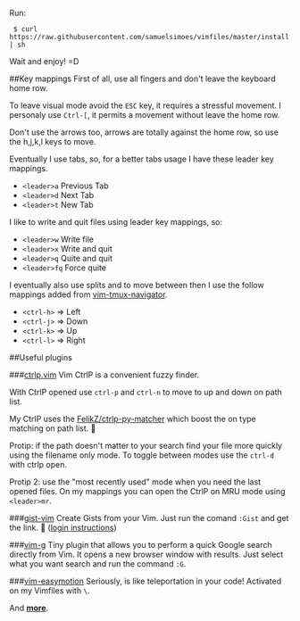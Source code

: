 Run:

```
 $ curl https://raw.githubusercontent.com/samuelsimoes/vimfiles/master/install.sh | sh
```
Wait and enjoy! =D

##Key mappings
First of all, use all fingers and don't leave the keyboard home row.

To leave visual mode avoid the `ESC` key, it requires a stressful movement. I personaly
use `Ctrl-[`, it permits a movement without leave the home row.

Don't use the arrows too, arrows are totally against the home row, so use the
h,j,k,l keys to move.

Eventually I use tabs, so, for a better tabs usage I have these leader key mappings.

* `<leader>a` Previous Tab
* `<leader>d` Next Tab
* `<leader>t` New Tab

I like to write and quit files using leader key mappings, so:

* `<leader>w` Write file
* `<leader>x` Write and quit
* `<leader>q` Quite and quit
* `<leader>fq` Force quite

I eventually also use splits and to move between then I use the follow mappings
added from [vim-tmux-navigator](https://github.com/christoomey/vim-tmux-navigator).

* `<ctrl-h>` => Left
* `<ctrl-j>` => Down
* `<ctrl-k>` => Up
* `<ctrl-l>` => Right

##Useful plugins

###[ctrlp.vim](https://github.com/kien/ctrlp.vim)
Vim CtrlP is a convenient fuzzy finder.

With CtrlP opened use `ctrl-p` and `ctrl-n` to move to up and down on path list.

My CtrlP uses the [FelikZ/ctrlp-py-matcher](https://github.com/FelikZ/ctrlp-py-matcher)
which boost the on type matching on path list. :metal:

Protip: if the path doesn't matter to your search find your file more quickly
using the filename only mode. To toggle between modes use the `ctrl-d` with ctrlp open.

Protip 2: use the "most recently used" mode when you need the last opened files.
On my mappings you can open the CtrlP on MRU mode using `<leader>mr`.

###[gist-vim](https://github.com/mattn/gist-vim)
Create Gists from your Vim. Just run the comand `:Gist` and get the link. :heartbeat: ([login instructions](https://github.com/mattn/gist-vim#setup))

###[vim-g](https://github.com/szw/vim-g)
Tiny plugin that allows you to perform a quick Google search directly from Vim.
It opens a new browser window with results. Just select what you want search and run the command `:G`.

###[vim-easymotion](https://github.com/Lokaltog/vim-easymotion)
Seriously, is like teleportation in your code!
Activated on my Vimfiles with `\`.

And **[more](neobundle.vim)**.
